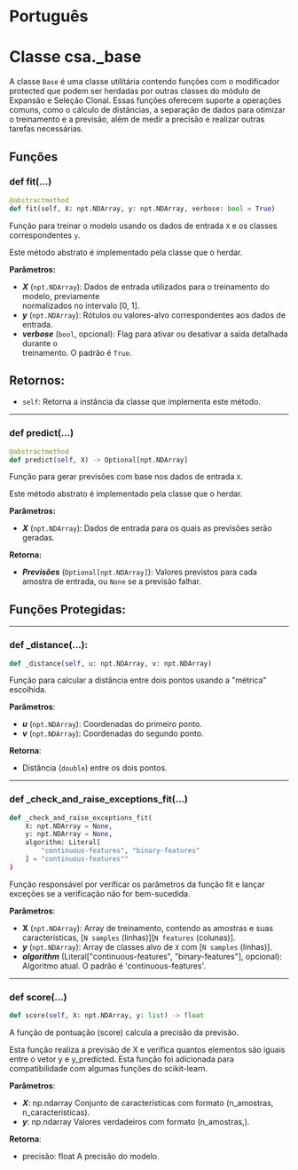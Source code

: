 # Português


# Classe csa._base

A classe `Base` é uma classe utilitária contendo funções com o modificador 
protected que podem ser herdadas por outras classes do módulo de Expansão e Seleção Clonal. 
Essas funções oferecem suporte a operações comuns, como o cálculo de distâncias, 
a separação de dados para otimizar o treinamento e a previsão, além de medir a 
precisão e realizar outras tarefas necessárias.

## Funções

### def fit(...)

```python
@abstractmethod
def fit(self, X: npt.NDArray, y: npt.NDArray, verbose: bool = True)
```

Função para treinar o modelo usando os dados de entrada ``X`` e os classes correspondentes ``y``.

Este método abstrato é implementado pela classe que o herdar.

**Parâmetros:**
* **_X_** (``npt.NDArray``): Dados de entrada utilizados para o treinamento do modelo, previamente \
    normalizados no intervalo [0, 1].
* **_y_** (``npt.NDArray``): Rótulos ou valores-alvo correspondentes aos dados de entrada.
* **_verbose_** (``bool``, opcional): Flag para ativar ou desativar a saída detalhada durante o \
    treinamento. O padrão é ``True``.

Retornos:
---
* `self`: Retorna a instância da classe que implementa este método.

---

### def predict(...)

```python
@abstractmethod
def predict(self, X) -> Optional[npt.NDArray]
```
Função para gerar previsões com base nos dados de entrada ``X``.

Este método abstrato é implementado pela classe que o herdar.

**Parâmetros:**

* ***X*** (``npt.NDArray``): Dados de entrada para os quais as previsões serão geradas.

**Retorna:**


* ***Previsões*** (``Optional[npt.NDArray]``): Valores previstos para cada amostra de entrada, ou ``None`` se a previsão falhar.


## Funções Protegidas:

---

### def _distance(...):

```python
def _distance(self, u: npt.NDArray, v: npt.NDArray)
```

Função para calcular a distância entre dois pontos usando a "métrica" escolhida.

**Parâmetros**:
* ***u*** (``npt.NDArray``): Coordenadas do primeiro ponto.
* ***v*** (``npt.NDArray``): Coordenadas do segundo ponto.

**Retorna**:
* Distância (``double``) entre os dois pontos.

---

### def _check_and_raise_exceptions_fit(...)

```python
def _check_and_raise_exceptions_fit(
    X: npt.NDArray = None,
    y: npt.NDArray = None,
    algorithm: Literal[
        "continuous-features", "binary-features"
    ] = "continuous-features""
)
```
Função responsável por verificar os parâmetros da função fit e lançar exceções se a verificação não for bem-sucedida.

**Parâmetros**:
* **X** (``npt.NDArray``): Array de treinamento, contendo as amostras e suas características, [``N samples`` (linhas)][``N features`` (colunas)].
* ***y*** (``npt.NDArray``): Array de classes alvo de ``X`` com [``N samples`` (linhas)].
* ***algorithm*** (Literal["continuous-features", "binary-features"], opcional): Algoritmo atual. O padrão é 'continuous-features'.

---


### def score(...)

```python
def score(self, X: npt.NDArray, y: list) -> float
```

A função de pontuação (score) calcula a precisão da previsão.

Esta função realiza a previsão de X e verifica quantos elementos são iguais entre o vetor y e y_predicted. 
Esta função foi adicionada para compatibilidade com algumas funções do scikit-learn.

**Parâmetros**:
+ ***X***: np.ndarray
    Conjunto de características com formato (n_amostras, n_características).
+ ***y***: np.ndarray
    Valores verdadeiros com formato (n_amostras,).

**Retorna**:

+ precisão: float
    A precisão do modelo.
